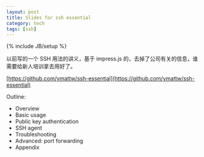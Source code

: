 ```yaml
---
layout: post
title: Slides for ssh essential
category: tech
tags: [ssh]
---
```

{% include JB/setup %}

以前写的一个 SSH 用法的讲义，基于 impress.js 的，去掉了公司有关的信息，谁需要给新人培训拿去用好了。

[https://github.com/ymattw/ssh-essential](https://github.com/ymattw/ssh-essential)

Outline:

- Overview
- Basic usage
- Public key authentication
- SSH agent
- Troubleshooting
- Advanced: port forwarding
- Appendix
